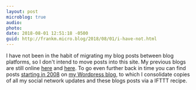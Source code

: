 ```yaml
---
layout: post
microblog: true
audio: 
photo: 
date: 2018-08-01 12:51:18 -0500
guid: http://frankm.micro.blog/2018/08/01/i-have-not.html
---
```

I have not been in the habit of migrating my blog posts between blog platforms, so I don't intend to move posts into this site. My previous blogs are still online [here](http://webnotes.frankmcpherson.net/) and [here](http://writing.frankmcpherson.org/). To go even further back in time you can find posts [starting in 2008](https://fjmnotes.com/2008/05/) on [my Wordpress blog](https://fjmnotes.com), to which I consolidate copies of all my social network updates and these blogs posts via a IFTTT recipe.
